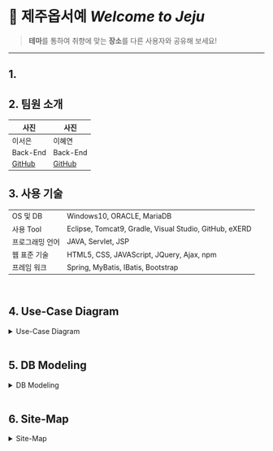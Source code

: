 # 🌊 제주옵서예 *Welcome to Jeju*

> **테마**를 통하여 취향에 맞는 **장소**를 다른 사용자와 공유해 보세요!
<hr>

## 1.

## 2. 팀원 소개

|사진|사진|
|---|---|
|이서은|이혜연|
|Back-End|Back-End|
|[GitHub](https://github.com/leeseoeun)|[GitHub](https://github.com/lee-hyeyeon)|

## 3. 사용 기술

|||
|---|---|
|OS 및 DB|Windows10, ORACLE, MariaDB|
|사용 Tool|Eclipse, Tomcat9, Gradle, Visual Studio, GitHub, eXERD|
|프로그래밍 언어|JAVA, Servlet, JSP|
|웹 표준 기술|HTML5, CSS, JAVAScript, JQuery, Ajax, npm|
|프레임 워크|Spring, MyBatis, IBatis, Bootstrap|
<br>

## 4. Use-Case Diagram
<details>
<summary>Use-Case Diagram</summary>
<img src=https://github.com/lee-hyeyeon/Welcome-to-Jeju/blob/main/app-server/docs/wtj-usecase-diagram/usecase-diagram_1.png?raw=true>
<img src=/app-server/docs/wtj-usecase-diagram/usecase-diagram_2.png>
</details>
<br>

## 5. DB Modeling
<details>
<summary>DB Modeling</summary>
<img src=/app-server/docs/wtj-dbmodel/wtj-db-modeling.png>
</details>
<br>

## 6. Site-Map
<details>
<summary>Site-Map</summary>
<img src=/app-server/docs/wtj-sitemap/sitemap.jpg>
</details>

